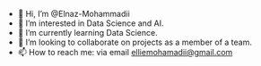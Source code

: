 - 👋 Hi, I’m @Elnaz-Mohammadii
- 👀 I’m interested in Data Science and AI.
- 🌱 I’m currently learning Data Science.
- 💞️ I’m looking to collaborate on projects as a member of a team.
- 📫 How to reach me: via email <elliemohamadii@gmail.com>

<!---
Elnaz-Mohammadii/Elnaz-Mohammadii is a ✨ special ✨ repository because its `README.md` (this file) appears on your GitHub profile.
You can click the Preview link to take a look at your changes.
--->
